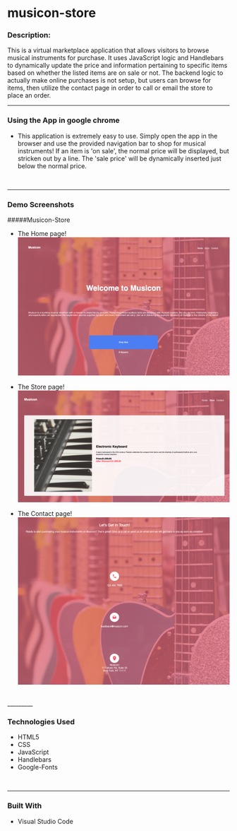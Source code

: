 # musicon-store

### **Description:**
This is a virtual marketplace application that allows visitors to browse musical instruments for purchase. It uses JavaScript logic and Handlebars to dynamically update the price and information pertaining to specific items based on whether the listed items are on sale or not. The backend logic to actually make online purchases is not setup, but users can browse for items, then utilize the contact page in order to call or email the store to place an order.
<br>

_____

### **Using the App in google chrome**
* This application is extremely easy to use. Simply open the app in the browser and use the provided navigation bar to shop for musical instruments! If an item is 'on sale', the normal price will be displayed, but stricken out by a line. The 'sale price' will be dynamically inserted just below the normal price. 
<br>

_____


### **Demo Screenshots**
#####Musicon-Store
* The Home page!
![Image of Home Page](./public/homePage.png)

* The Store page!
![Image of Store Page](./public/storePage.png)

* The Contact page!
![Image of Contact Page](./public/contactPage.png)
<br>
_________

### **Technologies Used**
* HTML5
* CSS
* JavaScript
* Handlebars
* Google-Fonts
<br>

_____

### **Built With**
* Visual Studio Code
